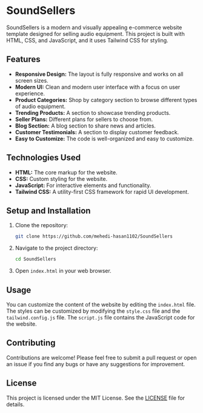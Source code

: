# SoundSellers

SoundSellers is a modern and visually appealing e-commerce website template designed for selling audio equipment. This project is built with HTML, CSS, and JavaScript, and it uses Tailwind CSS for styling.

## Features

*   **Responsive Design:** The layout is fully responsive and works on all screen sizes.
*   **Modern UI:** Clean and modern user interface with a focus on user experience.
*   **Product Categories:** Shop by category section to browse different types of audio equipment.
*   **Trending Products:** A section to showcase trending products.
*   **Seller Plans:** Different plans for sellers to choose from.
*   **Blog Section:** A blog section to share news and articles.
*   **Customer Testimonials:** A section to display customer feedback.
*   **Easy to Customize:** The code is well-organized and easy to customize.

## Technologies Used

*   **HTML:** The core markup for the website.
*   **CSS:** Custom styling for the website.
*   **JavaScript:** For interactive elements and functionality.
*   **Tailwind CSS:** A utility-first CSS framework for rapid UI development.

## Setup and Installation

1.  Clone the repository:
    ```bash
    git clone https://github.com/mehedi-hasan1102/SoundSellers
    ```
2.  Navigate to the project directory:
    ```bash
    cd SoundSellers
    ```
3.  Open `index.html` in your web browser.

## Usage

You can customize the content of the website by editing the `index.html` file. The styles can be customized by modifying the `style.css` file and the `tailwind.config.js` file. The `script.js` file contains the JavaScript code for the website.

## Contributing

Contributions are welcome! Please feel free to submit a pull request or open an issue if you find any bugs or have any suggestions for improvement.

## License

This project is licensed under the MIT License. See the [LICENSE](LICENSE) file for details.
